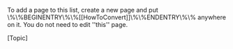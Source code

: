 

To add a page to this list, create a new page and put \\%\\%BEGINENTRY\\%\\%[[HowToConvert]]\\%\\%ENDENTRY\\%\\% anywhere on it. You do not need to 
edit ''this'' page.

[Topic]